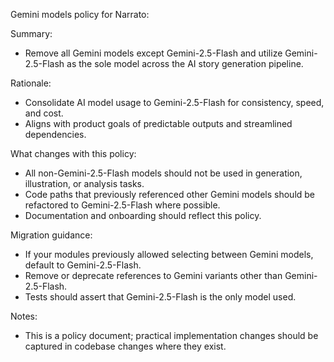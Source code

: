 Gemini models policy for Narrato:

Summary:
- Remove all Gemini models except Gemini-2.5-Flash and utilize Gemini-2.5-Flash as the sole model across the AI story generation pipeline.

Rationale:
- Consolidate AI model usage to Gemini-2.5-Flash for consistency, speed, and cost.
- Aligns with product goals of predictable outputs and streamlined dependencies.

What changes with this policy:
- All non-Gemini-2.5-Flash models should not be used in generation, illustration, or analysis tasks.
- Code paths that previously referenced other Gemini models should be refactored to Gemini-2.5-Flash where possible.
- Documentation and onboarding should reflect this policy.

Migration guidance:
- If your modules previously allowed selecting between Gemini models, default to Gemini-2.5-Flash.
- Remove or deprecate references to Gemini variants other than Gemini-2.5-Flash.
- Tests should assert that Gemini-2.5-Flash is the only model used.

Notes:
- This is a policy document; practical implementation changes should be captured in codebase changes where they exist.
